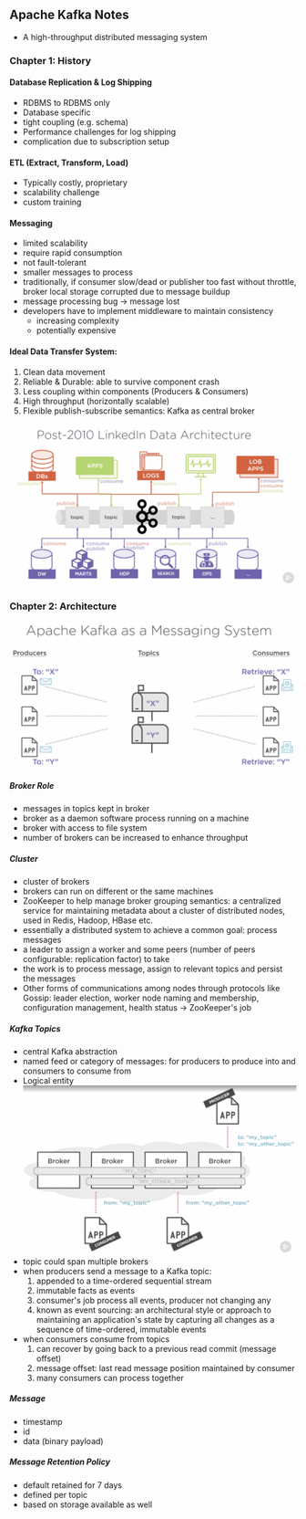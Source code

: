## Apache Kafka Notes
- A high-throughput distributed messaging system

### Chapter 1: History
#### Database Replication & Log Shipping
- RDBMS to RDBMS only
- Database specific
- tight coupling (e.g. schema)
- Performance challenges for log shipping
- complication due to subscription setup

#### ETL (Extract, Transform, Load)
- Typically costly, proprietary
- scalability challenge
- custom training

#### Messaging
- limited scalability
- require rapid consumption
- not fault-tolerant
- smaller messages to process
- traditionally, if consumer slow/dead or publisher too fast without throttle, broker local storage corrupted due to message buildup
- message processing bug -> message lost
- developers have to implement middleware to maintain consistency
  - increasing complexity
  - potentially expensive

#### Ideal Data Transfer System:
1. Clean data movement
2. Reliable & Durable: able to survive component crash
3. Less coupling within components (Producers & Consumers)
4. High throughput (horizontally scalable)
5. Flexible publish-subscribe semantics: Kafka as central broker

![pic](./linkedIn_architecture.PNG)

### Chapter 2: Architecture
![pic](./msg_system.PNG)
##### Broker Role
- messages in topics kept in broker
- broker as a daemon software process running on a machine
- broker with access to file system
- number of brokers can be increased to enhance throughput
##### Cluster
- cluster of brokers
- brokers can run on different or the same machines
- ZooKeeper to help manage broker grouping semantics: a centralized service for maintaining metadata about a cluster of distributed nodes, used in Redis, Hadoop, HBase etc.
- essentially a distributed system to achieve a common goal: process messages
- a leader to assign a worker and some peers (number of peers configurable: replication factor) to take
- the work is to process message, assign to relevant topics and persist the messages
- Other forms of communications among nodes through protocols like Gossip: leader election, worker node naming and membership, configuration management, health status -> ZooKeeper's job

##### Kafka Topics
- central Kafka abstraction
- named feed or category of messages: for producers to produce into and consumers to consume from
- Logical entity
![pic](./topic.PNG)
- topic could span multiple brokers
- when producers send a message to a Kafka topic:
  1. appended to a time-ordered sequential stream
  2. immutable facts as events
  3. consumer's job process all events, producer not changing any
  4. known as event sourcing: an architectural style or approach to maintaining an application's state by capturing all changes as a sequence of time-ordered, immutable events
- when consumers consume from topics
  1. can recover by going back to a previous read commit (message offset)
  2. message offset: last read message position maintained by consumer
  3. many consumers can process together

##### Message
- timestamp
- id
- data (binary payload)

##### Message Retention Policy
- default retained for 7 days
- defined per topic
- based on storage available as well
